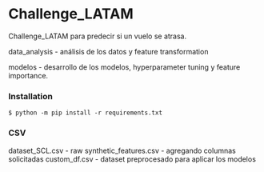 # Challenge_LATAM

Challenge_LATAM para predecir si un vuelo se atrasa. 

data_analysis - análisis de los datos y feature transformation 

modelos - desarrollo de los modelos, hyperparameter tuning y feature importance.

### Installation

```
$ python -m pip install -r requirements.txt
```

### CSV

dataset_SCL.csv - raw 
synthetic_features.csv - agregando columnas solicitadas
custom_df.csv - dataset preprocesado para aplicar los modelos

